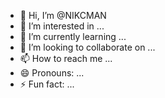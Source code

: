 - 👋 Hi, I’m @NIKCMAN
- 👀 I’m interested in ...
- 🌱 I’m currently learning ...
- 💞️ I’m looking to collaborate on ...
- 📫 How to reach me ...
- 😄 Pronouns: ...
- ⚡ Fun fact: ...

<!---
NIKCMAN/NIKCMAN is a ✨ special ✨ repository because its `README.md` (this file) appears on your GitHub profile.
You can click the Preview link to take a look at your changes.
--->
